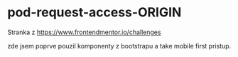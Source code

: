 # pod-request-access-ORIGIN
Stranka z https://www.frontendmentor.io/challenges

zde jsem poprve pouzil komponenty z bootstrapu
a take mobile first pristup.
